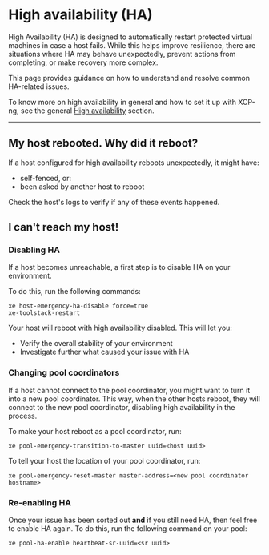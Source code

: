 # High availability (HA)

High Availability (HA) is designed to automatically restart protected virtual machines in case a host fails. While this helps improve resilience, there are situations where HA may behave unexpectedly, prevent actions from completing, or make recovery more complex.

This page provides guidance on how to understand and resolve common HA-related issues.

To know more on high availability in general and how to set it up with XCP-ng, see the general [High availability](/management/ha/) section.

---

## My host rebooted. Why did it reboot?

If a host configured for high availability reboots unexpectedly, it might have: 

- self-fenced, or:
- been asked by another host to reboot

Check the host's logs to verify if any of these events happened.

## I can't reach my host!

### Disabling HA

If a host becomes unreachable, a first step is to disable HA on your environment.

To do this, run the following commands:

```
xe host-emergency-ha-disable force=true
xe-toolstack-restart
```

Your host will reboot with high availability disabled. This will let you:

- Verify the overall stability of your environment
- Investigate further what caused your issue with HA

### Changing pool coordinators

If a host cannot connect to the pool coordinator, you might want to turn it into a new pool coordinator. This way, when the other hosts reboot, they will connect to the new pool coordinator, disabling high availability in the process.

To make your host reboot as a pool coordinator, run:

```
xe pool-emergency-transition-to-master uuid=<host uuid>
```

To tell your host the location of your pool coordinator, run:

```
xe pool-emergency-reset-master master-address=<new pool coordinator hostname>
```

### Re-enabling HA

Once your issue has been sorted out **and** if you still need HA, then feel free to enable HA again. To do this, run the following command on your pool:

```
xe pool-ha-enable heartbeat-sr-uuid=<sr uuid>
```
